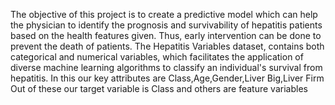 The objective of this project is to create a predictive model which can help the physician to identify the prognosis and survivability of hepatitis patients based on the health features given. Thus, early intervention can be done to prevent the death of patients.
The Hepatitis Variables dataset, contains both categorical and numerical variables, which facilitates the application of diverse machine learning algorithms to classify an individual's survival from hepatitis.
In this our key attributes are Class,Age,Gender,Liver Big,Liver Firm
Out of these our target variable is Class and others are feature variables
